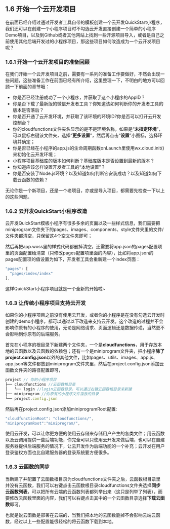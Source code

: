 ## 1.6 开始一个云开发项目
在前面已经介绍过通过开发者工具自带的模板创建一个云开发QuickStart小程序，我们还可以在创建一个小程序项目时不勾选云开发直接创建一个简单的小程序Demo项目，以及到Github或者其他网站上找到一些开源项目导入，或者是自己之前使用其他后端开发过的小程序项目，那这些项目如何改造成为一个云开发项目呢？

### 1.6.1 开始一个云开发项目的准备回顾
在我们开始一个云开发项目之前，需要有一系列的准备工作要做好，不然会出现一些问题，这些准备工作在前面已经有所介绍，这里整理一下，不明白的地方可以回顾一下前面的章节哦：

- 你是否已经注册成功了一个小程序，并获取了这个小程序的AppID？
- 你是否下载了最新版的微信开发者工具？你知道该如何判断你的开发者工具的版本是否落后？
- 你是否开通了云开发环境，并获取了该环境的环境ID?你是否可以打开云开发控制台？
- 你的cloudfunctions文件夹名显示的是不是环境名称，如果是“**未指定环境**”，可以鼠标右键该文件夹，选择“**更多设置**”，然后再点击“**设置**”小图标，选择环境并确定；
- 你是否已经在小程序的app.js的生命周期函数onLaunch里使用wx.cloud.init()来初始化云开发环境；
- 小程序项目基础库的版本如何判断？基础库版本是否设置到最新的版本？
- 你知道应该怎样设置开发者工具的“本地设置”？
- 你是否安装了Node.js环境？以及知道如何判断它安装成功？以及知道如何下载云函数的依赖？

无论你是一个新项目，还是一个老项目，亦或是导入项目，都需要先检查一下以上的这些问题。

### 1.6.2 云开发QuickStart小程序改造
云开发QuickStart模板小程序有很多多余的页面以及一些样式信息，我们需要把miniprogram文件夹下的pages、images、components、style文件夹里的文件/文件夹都清空，只保留这4个空文件夹即可；

然后再把app.wxss里的样式代码都删掉清空，还需要将app.json的pages配置项里的页面配置给清空（只修改pages配置项里面的内容），比如将app.json的pages配置项的值设置为如下，开发者工具会重新建一个index页面：
```javascript
"pages": [
  "pages/index/index"
],
```
这样QuickStart小程序项目就是一个全新的开始啦~

### 1.6.3 让传统小程序项目支持云开发
如果你的小程序项目之前没有使用云开发，或者你的小程序是在没有勾选云开发时创建的demo小程序，都可以通过以下改造来支持云开发。这个改造的过程并不会影响你原有的小程序的使用，无论是网络请求、页面逻辑还是数据传递，当然更不会影响到你原有的后端服务。

首先在小程序的根目录下新建两个文件夹，一个是**cloudfunctions**，用于存放本地的云函数以及云函数的依赖包；还有一个是miniprogram文件夹，把小程序**除了project.config.json**以外的其他文件，比如pages、utils、images、app.js、app.json等文件都放到miniprogram文件夹里，然后在project.config.json添加云函数文件夹的路径配置即可，

```javascript
project // 你的小程序项目
├── cloudfunctions //云函数根目录
│   └── login //login云函数目录，可以通过右键云函数根目录来新建
├── miniprogram //你原有的小程序文件存放的目录
└── project.config.json 
```

然后再在project.config.json添加miniprogramRoot配置:
```javascript
"cloudfunctionRoot": "cloudfunctions/",
"miniprogramRoot":"miniprogram/",
```
使用云开发，可以让你更方便的使用云存储来存储用户产生的各类文件；用云函数以及云调用提供一些后端功能，你完全可以只使用云开发来做后端，也可以在自建服务器提供后端服务的情况下，让云开发作为后端功能的一个补充；云开发在用户登录鉴权方面也比自建服务器的登录系统要方便很多。

### 1.6.3 云函数的同步
当新建了并配置了云函数根目录为cloudfunctions文件夹之后，云函数根目录里并没有云函数，我们可以右键点击云函数根目录cloudfunctions文件夹选择**同步云函数列表**，可以把所有云端的云函数列表都列举出来（这只是列举了列表），而要修改云函数里面的内容，我们可以右键点击其中的一个云函数目录选择**下载云函数**即可。

也就是说云函数是部署在云端的，当我们把本地的云函数删掉不会影响云端云函数，经过以上一些配置能很轻松的将云函数下载到本地。